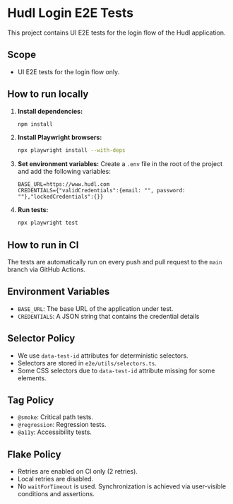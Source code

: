# Hudl Login E2E Tests

This project contains UI E2E tests for the login flow of the Hudl application.

## Scope

- UI E2E tests for the login flow only.

## How to run locally

1.  **Install dependencies:**
    ```bash
    npm install
    ```
2.  **Install Playwright browsers:**
    ```bash
    npx playwright install --with-deps
    ```
3.  **Set environment variables:**
    Create a `.env` file in the root of the project and add the following variables:
    ```
    BASE_URL=https://www.hudl.com
    CREDENTIALS={"validCredentials":{email: "", password: ""},"lockedCredentials":{}}
    ```
4.  **Run tests:**
    ```bash
    npx playwright test
    ```

## How to run in CI

The tests are automatically run on every push and pull request to the `main` branch via GitHub Actions.

## Environment Variables

- `BASE_URL`: The base URL of the application under test.
- `CREDENTIALS`: A JSON string that contains the credential details

## Selector Policy

- We use `data-test-id` attributes for deterministic selectors.
- Selectors are stored in `e2e/utils/selectors.ts`.
- Some CSS selectors due to `data-test-id` attribute missing for some elements.

## Tag Policy

- `@smoke`: Critical path tests.
- `@regression`: Regression tests.
- `@a11y`: Accessibility tests.

## Flake Policy

- Retries are enabled on CI only (2 retries).
- Local retries are disabled.
- No `waitForTimeout` is used. Synchronization is achieved via user-visible conditions and assertions.
